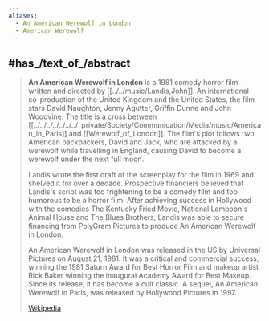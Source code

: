 ```yaml
---
aliases:
  - An American Werewolf in London
  - American Werewolf
---
```



## #has_/text_of_/abstract 

> **An American Werewolf in London** is a 1981 comedy horror film written and directed by [[../../music/Landis,John]]. 
> An international co-production of the United Kingdom and the United States, 
> the film stars David Naughton, Jenny Agutter, Griffin Dunne and John Woodvine. 
> The title is a cross between [[../../../../../../../_private/Society/Communication/Media/music/American_in_Paris]] and [[Werewolf_of_London]]. 
> The film's plot follows two American backpackers, David and Jack, 
> who are attacked by a werewolf while travelling in England, 
> causing David to become a werewolf under the next full moon.
>
> Landis wrote the first draft of the screenplay for the film in 1969 and shelved it for over a decade. Prospective financiers believed that Landis's script was too frightening to be a comedy film and too humorous to be a horror film. After achieving success in Hollywood with the comedies The Kentucky Fried Movie, National Lampoon's Animal House and The Blues Brothers, Landis was able to secure financing from PolyGram Pictures to produce An American Werewolf in London.
>
> An American Werewolf in London was released in the US by Universal Pictures on August 21, 1981. It was a critical and commercial success, winning the 1981 Saturn Award for Best Horror Film and makeup artist Rick Baker winning the inaugural Academy Award for Best Makeup. Since its release, it has become a cult classic. A sequel, An American Werewolf in Paris, was released by Hollywood Pictures in 1997.
>
> [Wikipedia](https://en.wikipedia.org/wiki/An%20American%20Werewolf%20in%20London) 


